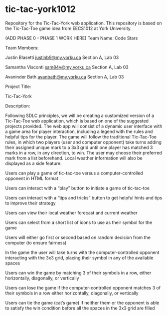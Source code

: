 # tic-tac-york1012
 Repository for the Tic-Tac-York web application. This repository is based on the Tic-Tac-Toe game idea from EECS1012 at York University.

(ADD PHASE 0 - PHASE 1 WORK HERE)
Team Name: 
Code Stars


Team Members:
 
Justin Blasetti
justinb9@my.yorku.ca
Section A, Lab 03

Samantha Visconti 
sam84v@my.yorku.ca
Section A, Lab 03

Avaninder Bath
avanbath@my.yorku.ca
Section A, Lab 03


Project Title:

Tic-Tac-York


Description:

Following SDLC principles, we will be creating a customized version of a Tic-Tac-Toe web application, which is based on one of the suggested projects provided. The web app will consist of a dynamic user interface with a game area for player interaction, including a legend with the rules and helpful tips for the player. The game will follow the traditional Tic-Tac-Toe rules, in which two players (user and computer opponent) take turns adding their assigned unique mark to a 3x3 grid until one player has matched 3 marks in a row, in any direction, to win. The user may choose their preferred mark from a list beforehand. Local weather information will also be displayed as a side feature.


Users can play a game of tic-tac-toe versus a computer-controlled opponent in HTML format

Users can interact with a “play” button to initiate a game of tic-tac-toe

Users can interact with a “tips and tricks” button to get helpful hints and tips to improve their strategy 

Users can view their local weather forecast and current weather

Users can select from a short list of icons to use as their symbol for the game


Users will either go first or second based on random decision from the computer (to ensure fairness)


In the game the user will take turns with the computer-controlled opponent interacting with the 3x3 grid, placing their symbol in any of the available spaces 


Users can win the game by matching 3 of their symbols in a row, either horizontally, diagonally, or vertically


Users can lose the game if the computer-controlled opponent matches 3 of their symbols in a row either horizontally, diagonally, or vertically


Users can tie the game (cat’s game) if neither them or the opponent is able to satisfy the win condition before all the spaces in the 3x3 grid are filled
